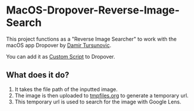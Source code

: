 # MacOS-Dropover-Reverse-Image-Search
This project functions as a "Reverse Image Searcher" to work with the macOS app Dropover by [Damir Tursunovic](https://damir.me/).

You can add it as [Custom Script](https://dropoverapp.com/kb/application-scripts) to Dropover.

## What does it do?
1. It takes the file path of the inputted image.
2. The image is then uploaded to [tmpfiles.org](tmpfiles.org) to generate a temporary url.
3. This temporary url is used to search for the image with Google Lens.

